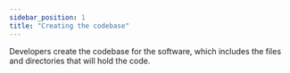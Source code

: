 ```yaml
---
sidebar_position: 1
title: "Creating the codebase"
---
```


Developers create the codebase for the software, which includes the files and directories that will hold the code.